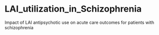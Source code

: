# LAI_utilization_in_Schizophrenia
Impact of LAI antipsychotic use on acute care outcomes for patients with schizophrenia
